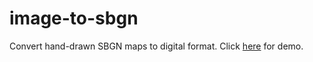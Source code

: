 # image-to-sbgn
Convert hand-drawn SBGN maps to digital format. Click [here](http://3.95.207.114/) for demo.
